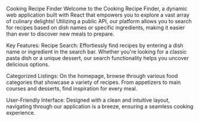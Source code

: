Cooking Recipe Finder
Welcome to the Cooking Recipe Finder, a dynamic web application built with React that empowers you to explore a vast array of culinary delights! Utilizing a public API, our platform allows you to search for recipes based on dish names or specific ingredients, making it easier than ever to discover new meals to prepare.

Key Features:
Recipe Search: Effortlessly find recipes by entering a dish name or ingredient in the search bar. Whether you're looking for a classic pasta dish or a unique dessert, our search functionality helps you uncover delicious options.

Categorized Listings: On the homepage, browse through various food categories that showcase a variety of recipes. From appetizers to main courses and desserts, find inspiration for every meal.

User-Friendly Interface: Designed with a clean and intuitive layout, navigating through our application is a breeze, ensuring a seamless cooking experience.
